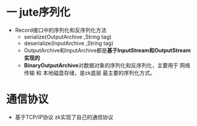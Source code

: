 # 一 jute序列化
- Record接口中的序列化和反序列化方法
    - serialize(OutputArchive ,String tag)
    - deserialize(InputArchive ,String tag)
    - OutputArchive和InputArchive都是**基于InputStream和OutputStream实现的**
    - **BinaryOutputArchive**对数据对象的序列化和反序列化，主要用于 网络传输 和 本地磁盘存储，是zk底层
    最主要的序列化方式。
    

# 通信协议

- 基于TCP/IP协议 zk实现了自己的通信协议    